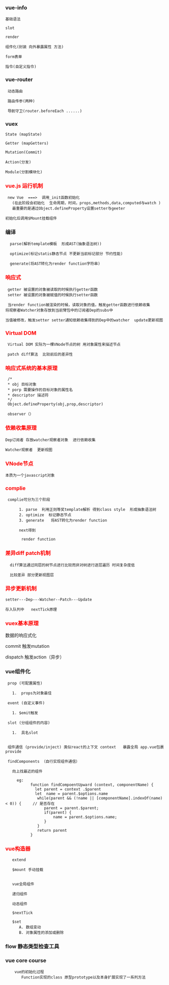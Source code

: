 ### vue-info
    
    基础语法

    slot

    render 

    组件化(封装 向外暴露属性 方法)

    form表单

    指令(自定义指令)


###  vue-router
     
     动态路由

     路由传参(两种)
     
     导航守卫(router.beforeEach ......)


### vuex

    State (mapState)

    Getter (mapGetters)

    Mutation(Commit)

    Action(分发)

    Module(分割模块化)





### <font color=red>vue.js 运行机制</font> 

     new Vue  ===>  调用_init函数初始化 
       (在此阶段会初始化  生命周期，时间，props,methods,data,computed与watch ) 
       最重要的是通过Object.defineProperty设置setter与geeter 

    初始化后调用$Mount挂载组件

### 编译
      parse(解析template模板  形成AST(抽象语法树))

      optimize(标记statis静态节点 不更新当前标记部分 节约性能)

      generate(将AST转化为render function字符串)


### <font color=red>响应式 </font>       

     getter 被设置的对象被读取的时候执行getter函数
     setter 被设置的对象被赋值的时候执行setter函数

     当render function被渲染的时候，读取对象的值，触发getter函数进行依赖收集
    将观察者Watcher对象存放到当前臂包中的订阅者Dep的subs中

    当值被修改，触发setter setter通知依赖收集得到的Dep中的watcher  update更新视图 


### <font color=red>Virtual DOM </font> 

     Virtual DOM 实际为一棵VNode节点的树 用对象属性来描述节点 

     patch diff算法  比较前后的差异性 


### <font color=red>响应式系统的基本原理 </font> 
     /*
     * obj 目标对象
     * porp 需要操作的目标对象的属性名
     * descriptor 描述符
     */
     Object.defineProperty(obj,prop,descriptor)

     observer（）



    
### <font color=red>依赖收集原理</font>

    Dep订阅者 存放watcher观察者对象  进行依赖收集

    Watcher观察者  更新视图



### <font color=red>VNode节点</font>

    本质为一个javascript对象


### <font color=red>complie</font>

     complie可分为三个阶段

          1. parse  利用正则等奖template解析 得到class style  形成抽象语法树
          2. optimize  标记静态节点
          3. generate   将AST转化为render function

          next得到 
           
           render function



### <font color=red>差异diff patch机制</font>

      diff算法通过同层的树节点进行比较而非对树进行逐层遍历 时间复杂度低

      比较差异 部分更新视图层


### <font color=red>异步更新机制</font>

    setter---Dep---Watcher--Patch---Update

    存入队列中   nextTick原理


### <font color=red>vuex基本原理</font>

   数据的响应式化

   commit  触发mutation

   dispatch  触发action（异步）

   
###  vue组件化


     prop (可配置属性)

       1.  props为对象最佳 

     event (自定义事件)
       
       1. $emit触发

     slot (分组组件的内容)

       1.  具名slot

     
     组件通信 (provide/inject) 类似react的上下文 context   暴露全局 app.vue包裹provide

     findComponents （自行实现组件通信）

       向上找最近的组件

         eg:   
               function findCompoentUpward (context, componentName) {
                 let parent = context .$parent
                 let  name = parent.$options.name
                  while(parent && (!name || [componentName].indexOf(name) < 0)) {     // 是否存在
                     parent = parent.$parent;
                     if(parent) {
                         name = parent.$options.name;
                     }
                  }
                  return parent
               }


### <font color=red>vue构造器</font> 

       extend

       $mount 手动挂载


       vue全局组件

       递归组件 

       动态组件

       $nextTick

       $set  
          A. 数组变动
          B. 对象属性的添加或删除


###  flow  静态类型检查工具


### vue core  course
   
        vue的初始化过程  
           Function实现的class 原型prototype以及本身扩展实现了一系列方法


         


          

          



     





   

    


